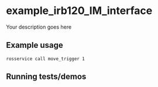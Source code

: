# example_irb120_IM_interface

Your description goes here

## Example usage
`rosservice call move_trigger 1`
## Running tests/demos
    
